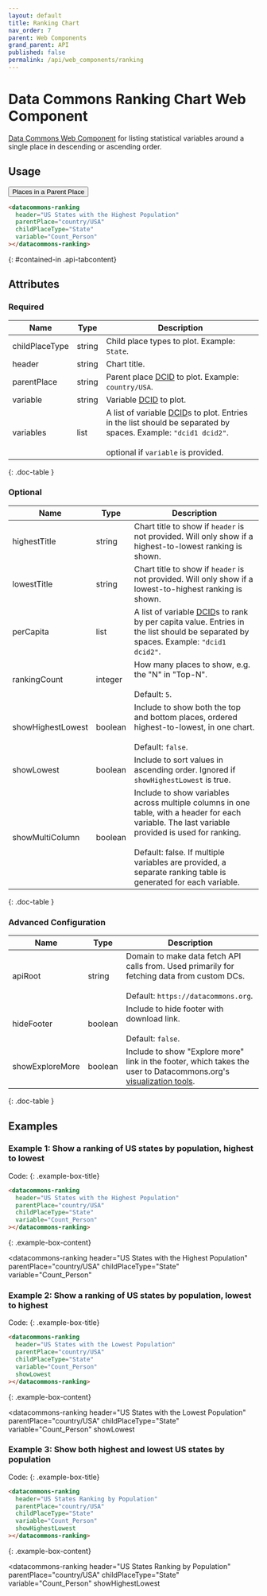 ```yaml
---
layout: default
title: Ranking Chart
nav_order: 7
parent: Web Components
grand_parent: API
published: false
permalink: /api/web_components/ranking
---
```


# Data Commons Ranking Chart Web Component

[Data Commons Web Component](/api/web_components/) for listing statistical variables around a single place in descending or ascending order.

## Usage

<div class="api-tab">
  <button id="get-button" class="api-tablink" onclick="openTab(event, 'contained-in')">
    Places in a Parent Place
  </button>
</div>

```html
<datacommons-ranking
  header="US States with the Highest Population"
  parentPlace="country/USA"
  childPlaceType="State"
  variable="Count_Person"
></datacommons-ranking>
```
{: #contained-in .api-tabcontent}

<script src="/assets/js/syntax_highlighting.js"></script>
<script src="/assets/js/api-doc-tabs.js"></script>

## Attributes

### Required

| Name           | Type   | Description                                                                                                                                                                                                       |
| -------------- | ------ | ----------------------------------------------------------------------------------------------------------------------------------------------------------------------------------------------------------------- |
| childPlaceType | string | Child place types to plot. Example: `State`.                                                                                                                                                                      |
| header         | string | Chart title.                                                                                                                                                                                                      |
| parentPlace    | string | Parent place [DCID](/glossary.html#dcid) to plot. Example: `country/USA`.                                                                                                                                         |
| variable       | string | Variable [DCID](/glossary.html#dcid) to plot.                                                                                                                                                                     |
| variables      | list   | A list of variable [DCID](/glossary.html#dcid)s to plot. Entries in the list should be separated by spaces. Example: `"dcid1 dcid2"`.<br /><br /><optional-tag>optional</optional-tag> if `variable` is provided. |
{: .doc-table }

### Optional

| Name              | Type    | Description                                                                                                                                                                                                                                                              |
| ----------------- | ------- | ------------------------------------------------------------------------------------------------------------------------------------------------------------------------------------------------------------------------------------------------------------------------ |
| highestTitle      | string  | Chart title to show if `header` is not provided. Will only show if a highest-to-lowest ranking is shown.                                                                                                                                                                 |
| lowestTitle       | string  | Chart title to show if `header` is not provided. Will only show if a lowest-to-highest ranking is shown.                                                                                                                                                                 |
| perCapita         | list    | A list of variable [DCID](/glossary.html#dcid)s to rank by per capita value. Entries in the list should be separated by spaces. Example: `"dcid1 dcid2"`.                                                                                                                |
| rankingCount      | integer | How many places to show, e.g. the "N" in "Top-N".<br /><br />Default: `5`.                                                                                                                                                                                               |
| showHighestLowest | boolean | Include to show both the top and bottom places, ordered highest-to-lowest, in one chart.<br /><br />Default: `false`.                                                                                                                                                    |
| showLowest        | boolean | Include to sort values in ascending order. Ignored if `showHighestLowest` is true.                                                                                                                                                                                       |
| showMultiColumn   | boolean | Include to show variables across multiple columns in one table, with a header for each variable. The last variable provided is used for ranking.<br /><br />Default: false. If multiple variables are provided, a separate ranking table is generated for each variable. |
{: .doc-table }

### Advanced Configuration

| Name            | Type    | Description                                                                                                                                                      |
| --------------- | ------- | ---------------------------------------------------------------------------------------------------------------------------------------------------------------- |
| apiRoot         | string  | Domain to make data fetch API calls from. Used primarily for fetching data from custom DCs.<br /><br />Default: `https://datacommons.org`.                       |
| hideFooter      | boolean | Include to hide footer with download link.<br /><br />Default: `false`.                                                                                          |
| showExploreMore | boolean | Include to show "Explore more" link in the footer, which takes the user to Datacommons.org's [visualization tools](https://datacommons.org/tools/visualization). |
{: .doc-table }

## Examples

### Example 1: Show a ranking of US states by population, highest to lowest

Code:
{: .example-box-title}
```html
<datacommons-ranking
  header="US States with the Highest Population"
  parentPlace="country/USA"
  childPlaceType="State"
  variable="Count_Person"
></datacommons-ranking>
```
{: .example-box-content}

<datacommons-ranking
  header="US States with the Highest Population"
  parentPlace="country/USA"
  childPlaceType="State"
  variable="Count_Person"
></datacommons-ranking>


### Example 2: Show a ranking of US states by population, lowest to highest

Code:
{: .example-box-title}
```html
<datacommons-ranking
  header="US States with the Lowest Population"
  parentPlace="country/USA"
  childPlaceType="State"
  variable="Count_Person"
  showLowest
></datacommons-ranking>
```
{: .example-box-content}

<datacommons-ranking
  header="US States with the Lowest Population"
  parentPlace="country/USA"
  childPlaceType="State"
  variable="Count_Person"
  showLowest
></datacommons-ranking>

### Example 3: Show both highest and lowest US states by population

Code:
{: .example-box-title}
```html
<datacommons-ranking
  header="US States Ranking by Population"
  parentPlace="country/USA"
  childPlaceType="State"
  variable="Count_Person"
  showHighestLowest
></datacommons-ranking>
```
{: .example-box-content}

<datacommons-ranking
  header="US States Ranking by Population"
  parentPlace="country/USA"
  childPlaceType="State"
  variable="Count_Person"
  showHighestLowest
></datacommons-ranking>
